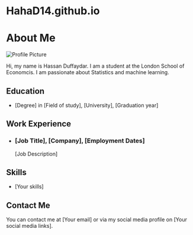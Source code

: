 # HahaD14.github.io
<html>
  <head>
    <title>About Me</title>
  </head>
  <body>
    <h1>About Me</h1>
    <img src="profile-picture.jpg" alt="Profile Picture">
    <p>Hi, my name is Hassan Duffaydar. I am a student at the London School of Economcis. I am passionate about Statistics and machine learning.</p>
    <h2>Education</h2>
    <ul>
      <li>[Degree] in [Field of study], [University], [Graduation year]</li>
    </ul>
    <h2>Work Experience</h2>
    <ul>
      <li>
        <h3>[Job Title], [Company], [Employment Dates]</h3>
        <p>[Job Description]</p>
      </li>
    </ul>
    <h2>Skills</h2>
    <ul>
      <li>[Your skills]</li>
    </ul>
    <h2>Contact Me</h2>
    <p>You can contact me at [Your email] or via my social media profile on [Your social media links].</p>
  </body>
</html>
